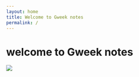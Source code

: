 ```yaml
---
layout: home
title: Welcome to Gweek notes
permalink: /
---
```

# welcome to Gweek notes
![](https://jsd.cdn.zzko.cn/gh/soslane/picgo@main/path/pexels-stephen-leonardi-17117933.jpg)
